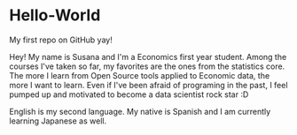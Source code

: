 Hello-World
===========

My first repo on GitHub yay!

Hey! My name is Susana and I'm a Economics first year student. Among the courses I've taken so far, my favorites are the ones from the statistics core. The more I learn from Open Source tools applied to Economic data, the more I want to learn. Even if I've been afraid of programing in the past, I feel pumped up and motivated to become a data scientist rock star :D

English is my second language. My native is Spanish and I am currently learning Japanese as well.
